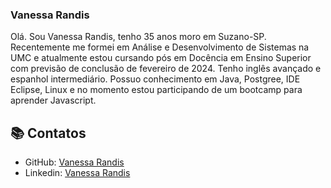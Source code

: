 ### Vanessa Randis

Olá. Sou Vanessa Randis, tenho 35 anos moro em Suzano-SP. Recentemente me formei em Análise e Desenvolvimento de Sistemas na UMC e atualmente estou cursando pós em Docência em Ensino Superior com previsão de conclusão de fevereiro de 2024. Tenho inglês avançado e espanhol intermediário. Possuo conhecimento em Java, Postgree, IDE Eclipse, Linux e no momento estou participando de um bootcamp para aprender Javascript.


## 📚 Contatos
- GitHub: [Vanessa Randis](https://github.com/VanessaRandis)
- Linkedin: [Vanessa Randis](https://www.linkedin.com/in/vanessa-randis-veiga/) 
